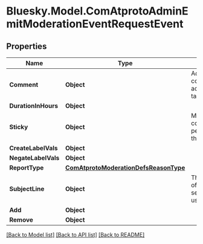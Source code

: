 # Bluesky.Model.ComAtprotoAdminEmitModerationEventRequestEvent

## Properties

Name | Type | Description | Notes
------------ | ------------- | ------------- | -------------
**Comment** | **Object** | Additional comment about added/removed tags. | 
**DurationInHours** | **Object** |  | 
**Sticky** | **Object** | Make the comment persistent on the subject | [optional] 
**CreateLabelVals** | **Object** |  | 
**NegateLabelVals** | **Object** |  | 
**ReportType** | [**ComAtprotoModerationDefsReasonType**](ComAtprotoModerationDefsReasonType.md) |  | 
**SubjectLine** | **Object** | The subject line of the email sent to the user. | 
**Add** | **Object** |  | 
**Remove** | **Object** |  | 

[[Back to Model list]](../README.md#documentation-for-models) [[Back to API list]](../README.md#documentation-for-api-endpoints) [[Back to README]](../README.md)

